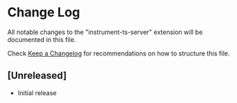 # Change Log

All notable changes to the "instrument-ts-server" extension will be documented in this file.

Check [Keep a Changelog](http://keepachangelog.com/) for recommendations on how to structure this file.

## [Unreleased]

- Initial release